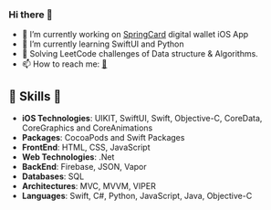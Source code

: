 ### Hi there 👋

- 🔭 I’m currently working on [SpringCard](https://www.springcardsystems.com) digital wallet iOS App
- 🌱 I’m currently learning SwiftUI and Python
- 👯 Solving LeetCode challenges of Data structure & Algorithms.
- 📫 How to reach me: [📧](mailto:marina.mam.riad@gmail.com)

##  🎉 Skills  🎉
- **iOS Technologies**: UIKIT, SwiftUI, Swift, Objective-C, CoreData, CoreGraphics and CoreAnimations
- **Packages**: CocoaPods and Swift Packages
- **FrontEnd**: HTML, CSS, JavaScript
- **Web Technologies**: .Net
- **BackEnd**:  Firebase, JSON, Vapor
- **Databases**: SQL
- **Architectures**: MVC, MVVM, VIPER
- **Languages**: Swift, C#, Python, JavaScript, Java, Objective-C
